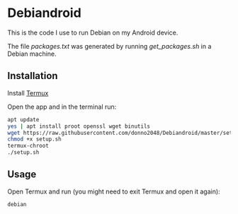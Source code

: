 # Debiandroid

This is the code I use to run Debian on my Android device.

The file _packages.txt_ was generated by running _get\_packages.sh_ in a Debian machine.

## Installation

Install [Termux](https://github.com/termux/termux-app/releases)

Open the app and in the terminal run:

```sh
apt update
yes | apt install proot openssl wget binutils
wget https://raw.githubusercontent.com/donno2048/Debiandroid/master/setup.sh
chmod +x setup.sh
termux-chroot
./setup.sh
```

## Usage

Open Termux and run (you might need to exit Termux and open it again):

```sh
debian
```
